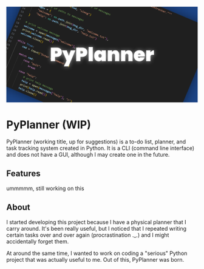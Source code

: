 ![PyPlanner](images/cover.png)
# PyPlanner (WIP)
PyPlanner (working title, up for suggestions) is a to-do list, planner, and task tracking system created in Python.
It is a CLI (command line interface) and does not have a GUI, although I may create one in the future.

## Features
ummmmm, still working on this

## About
I started developing this project because I have a physical planner that I carry around.  It's been really useful, but I noticed that I repeated writing certain tasks over and over again (procrastination ._.) and I might accidentally forget them.

At around the same time, I wanted to work on coding a "serious" Python project that was actually useful to me.  Out of this, PyPlanner was born.
